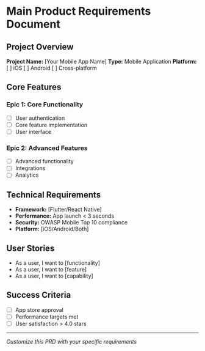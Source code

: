# Main Product Requirements Document

## Project Overview
**Project Name:** [Your Mobile App Name]
**Type:** Mobile Application
**Platform:** [ ] iOS [ ] Android [ ] Cross-platform

## Core Features
### Epic 1: Core Functionality
- [ ] User authentication
- [ ] Core feature implementation
- [ ] User interface

### Epic 2: Advanced Features
- [ ] Advanced functionality
- [ ] Integrations
- [ ] Analytics

## Technical Requirements
- **Framework:** [Flutter/React Native]
- **Performance:** App launch < 3 seconds
- **Security:** OWASP Mobile Top 10 compliance
- **Platform:** [iOS/Android/Both]

## User Stories
- As a user, I want to [functionality]
- As a user, I want to [feature]
- As a user, I want to [capability]

## Success Criteria
- [ ] App store approval
- [ ] Performance targets met
- [ ] User satisfaction > 4.0 stars

---
*Customize this PRD with your specific requirements*
